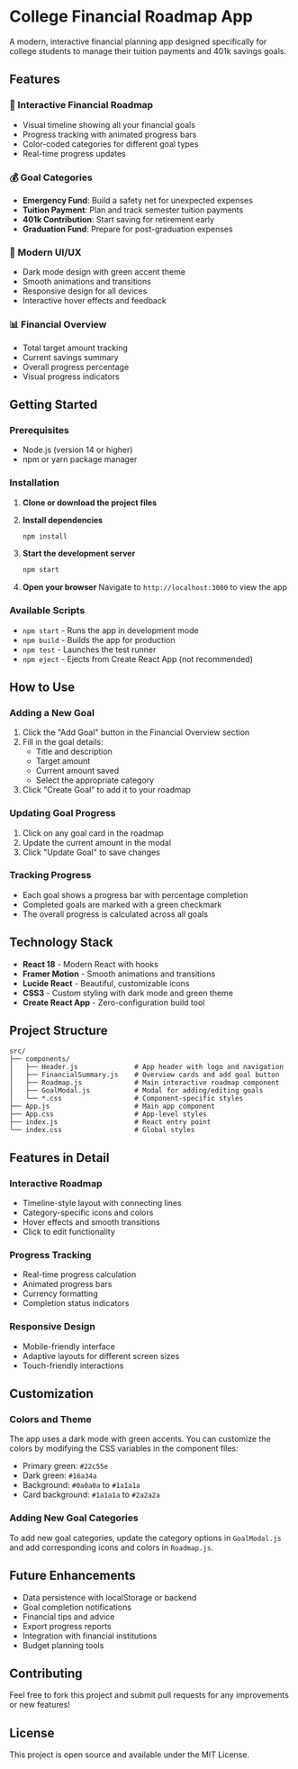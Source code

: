 # College Financial Roadmap App

A modern, interactive financial planning app designed specifically for college students to manage their tuition payments and 401k savings goals.

## Features

### 🎯 Interactive Financial Roadmap
- Visual timeline showing all your financial goals
- Progress tracking with animated progress bars
- Color-coded categories for different goal types
- Real-time progress updates

### 💰 Goal Categories
- **Emergency Fund**: Build a safety net for unexpected expenses
- **Tuition Payment**: Plan and track semester tuition payments
- **401k Contribution**: Start saving for retirement early
- **Graduation Fund**: Prepare for post-graduation expenses

### 🎨 Modern UI/UX
- Dark mode design with green accent theme
- Smooth animations and transitions
- Responsive design for all devices
- Interactive hover effects and feedback

### 📊 Financial Overview
- Total target amount tracking
- Current savings summary
- Overall progress percentage
- Visual progress indicators

## Getting Started

### Prerequisites
- Node.js (version 14 or higher)
- npm or yarn package manager

### Installation

1. **Clone or download the project files**

2. **Install dependencies**
   ```bash
   npm install
   ```

3. **Start the development server**
   ```bash
   npm start
   ```

4. **Open your browser**
   Navigate to `http://localhost:3000` to view the app

### Available Scripts

- `npm start` - Runs the app in development mode
- `npm build` - Builds the app for production
- `npm test` - Launches the test runner
- `npm eject` - Ejects from Create React App (not recommended)

## How to Use

### Adding a New Goal
1. Click the "Add Goal" button in the Financial Overview section
2. Fill in the goal details:
   - Title and description
   - Target amount
   - Current amount saved
   - Select the appropriate category
3. Click "Create Goal" to add it to your roadmap

### Updating Goal Progress
1. Click on any goal card in the roadmap
2. Update the current amount in the modal
3. Click "Update Goal" to save changes

### Tracking Progress
- Each goal shows a progress bar with percentage completion
- Completed goals are marked with a green checkmark
- The overall progress is calculated across all goals

## Technology Stack

- **React 18** - Modern React with hooks
- **Framer Motion** - Smooth animations and transitions
- **Lucide React** - Beautiful, customizable icons
- **CSS3** - Custom styling with dark mode and green theme
- **Create React App** - Zero-configuration build tool

## Project Structure

```
src/
├── components/
│   ├── Header.js              # App header with logo and navigation
│   ├── FinancialSummary.js    # Overview cards and add goal button
│   ├── Roadmap.js             # Main interactive roadmap component
│   ├── GoalModal.js           # Modal for adding/editing goals
│   └── *.css                  # Component-specific styles
├── App.js                     # Main app component
├── App.css                    # App-level styles
├── index.js                   # React entry point
└── index.css                  # Global styles
```

## Features in Detail

### Interactive Roadmap
- Timeline-style layout with connecting lines
- Category-specific icons and colors
- Hover effects and smooth transitions
- Click to edit functionality

### Progress Tracking
- Real-time progress calculation
- Animated progress bars
- Currency formatting
- Completion status indicators

### Responsive Design
- Mobile-friendly interface
- Adaptive layouts for different screen sizes
- Touch-friendly interactions

## Customization

### Colors and Theme
The app uses a dark mode with green accents. You can customize the colors by modifying the CSS variables in the component files:

- Primary green: `#22c55e`
- Dark green: `#16a34a`
- Background: `#0a0a0a` to `#1a1a1a`
- Card background: `#1a1a1a` to `#2a2a2a`

### Adding New Goal Categories
To add new goal categories, update the category options in `GoalModal.js` and add corresponding icons and colors in `Roadmap.js`.

## Future Enhancements

- Data persistence with localStorage or backend
- Goal completion notifications
- Financial tips and advice
- Export progress reports
- Integration with financial institutions
- Budget planning tools

## Contributing

Feel free to fork this project and submit pull requests for any improvements or new features!

## License

This project is open source and available under the MIT License. 